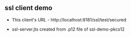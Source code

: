 ##  												ssl  client demo

- This client's URL - http://localhost:8181/ssl/test/secured

- ssl-server.jts created from .p12 file of ssl-demo-pkcs12